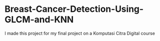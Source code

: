 # Breast-Cancer-Detection-Using-GLCM-and-KNN
I made this project for my final project on a Komputasi Citra Digital course
